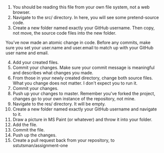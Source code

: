 
1. You should be reading this file from your own file system, not a web browser.
2. Navigate to the src/ directory. In here, you will see some pretend-source code.
3. Create a new folder named exactly your GitHub username. Then copy, not move, the source code files into the new folder.

You’ve now made an atomic change in code. Before any commits, make sure you set your user.name and user.email to match up with your GitHub user name and email.

4. Add your created files.
5. Commit your changes. Make sure your commit message is meaningful and describes what changes you made.
6. From those in your newly created directory, change both source files. What you change does not matter. I don't expect you to run it.
7. Commit your changes.
8. Push up your changes to master. Remember you've forked the project, changes go to your own instance of the repository, not mine.
9. Navigate to the res/ directory. It will be empty.
10. Create a new folder named exactly your GitHub username and navigate to it.
11. Draw a picture in MS Paint (or whatever) and throw it into your folder.
12. Add the file.
13. Commit the file.
14. Push up the changes.
15. Create a pull request back from your repository, to sstutsman/assignment-one
